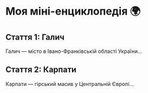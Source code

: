 # Моя міні-енциклопедія 🌍

## Стаття 1: Галич

Галич — місто в Івано-Франківській області України...

## Стаття 2: Карпати

Карпати — гірський масив у Центральній Європі...
